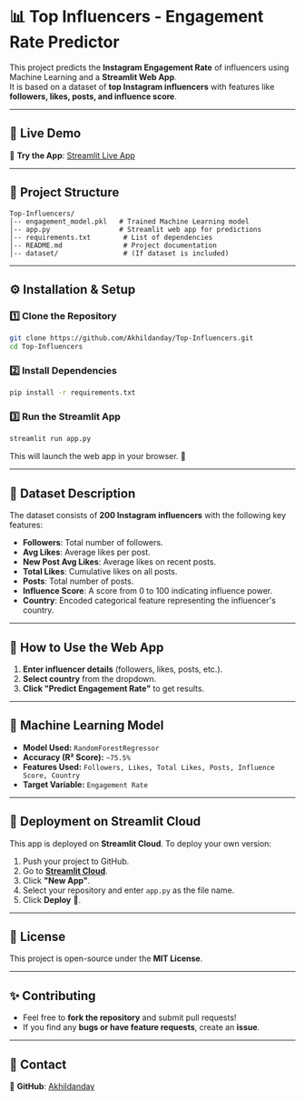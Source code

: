 # 📊 Top Influencers - Engagement Rate Predictor  

This project predicts the **Instagram Engagement Rate** of influencers using Machine Learning and a **Streamlit Web App**.  
It is based on a dataset of **top Instagram influencers** with features like **followers, likes, posts, and influence score**.

---

## 🚀 **Live Demo**
🔗 **Try the App**: [Streamlit Live App](YOUR_STREAMLIT_LINK_HERE)  

---

## 📂 **Project Structure**
```
Top-Influencers/
│-- engagement_model.pkl   # Trained Machine Learning model  
│-- app.py                 # Streamlit web app for predictions  
│-- requirements.txt        # List of dependencies  
│-- README.md               # Project documentation  
│-- dataset/                # (If dataset is included)
```

---

## ⚙️ **Installation & Setup**
### **1️⃣ Clone the Repository**
```bash
git clone https://github.com/Akhildanday/Top-Influencers.git
cd Top-Influencers
```

### **2️⃣ Install Dependencies**
```bash
pip install -r requirements.txt
```

### **3️⃣ Run the Streamlit App**
```bash
streamlit run app.py
```
This will launch the web app in your browser. 🚀  

---

## 📀 **Dataset Description**
The dataset consists of **200 Instagram influencers** with the following key features:
- **Followers**: Total number of followers.
- **Avg Likes**: Average likes per post.
- **New Post Avg Likes**: Average likes on recent posts.
- **Total Likes**: Cumulative likes on all posts.
- **Posts**: Total number of posts.
- **Influence Score**: A score from 0 to 100 indicating influence power.
- **Country**: Encoded categorical feature representing the influencer's country.

---

## 💪 **How to Use the Web App**
1. **Enter influencer details** (followers, likes, posts, etc.).  
2. **Select country** from the dropdown.  
3. **Click "Predict Engagement Rate"** to get results.  

---

## 🔬 **Machine Learning Model**
- **Model Used:** `RandomForestRegressor`  
- **Accuracy (R² Score):** `~75.5%`  
- **Features Used:** `Followers, Likes, Total Likes, Posts, Influence Score, Country`  
- **Target Variable:** `Engagement Rate`  

---

## 📃 **Deployment on Streamlit Cloud**
This app is deployed on **Streamlit Cloud**. To deploy your own version:

1. Push your project to GitHub.
2. Go to **[Streamlit Cloud](https://share.streamlit.io/)**.
3. Click **"New App"**.
4. Select your repository and enter `app.py` as the file name.
5. Click **Deploy** 🚀.

---

## 📜 **License**
This project is open-source under the **MIT License**.

---

## ✨ **Contributing**
- Feel free to **fork the repository** and submit pull requests!  
- If you find any **bugs or have feature requests**, create an **issue**.

---

## 📩 **Contact**
🔗 **GitHub**: [Akhildanday](https://github.com/Akhildanday)  


